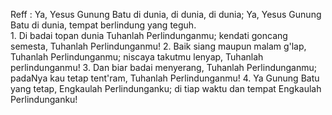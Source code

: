 Reff :
Ya, Yesus Gunung Batu di dunia, di dunia, di dunia;
Ya, Yesus Gunung Batu di dunia, tempat berlindung yang teguh.
<br>
1.
Di badai topan dunia Tuhanlah Perlindunganmu;
kendati goncang semesta, Tuhanlah Perlindunganmu!
2.
Baik siang maupun malam g'lap, Tuhanlah Perlindunganmu;
niscaya takutmu lenyap, Tuhanlah perlindunganmu!
3.
Dan biar badai menyerang, Tuhanlah Perlindunganmu;
padaNya kau tetap tent'ram, Tuhanlah Perlindunganmu!
4.
Ya Gunung Batu yang tetap, Engkaulah Perlindunganku;
di tiap waktu dan tempat Engkaulah Perlindunganku!